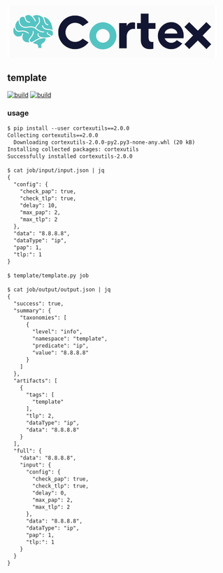 [![euler](cortex.png)](https://github.com/TheHive-Project/Cortex)

## template

[![build](https://drone.virtware.top/api/badges/ghislain-bernard/cortex-analyzer-template/status.svg?branch=master)](https://drone.virtware.top "master") [![build](https://drone.virtware.top/api/badges/ghislain-bernard/cortex-analyzer-template/status.svg?branch=develop)](https://drone.virtware.top "develop")

### usage

```console
$ pip install --user cortexutils==2.0.0
Collecting cortexutils==2.0.0
  Downloading cortexutils-2.0.0-py2.py3-none-any.whl (20 kB)
Installing collected packages: cortexutils
Successfully installed cortexutils-2.0.0

$ cat job/input/input.json | jq
{
  "config": {
    "check_pap": true,
    "check_tlp": true,
    "delay": 10,
    "max_pap": 2,
    "max_tlp": 2
  },
  "data": "8.8.8.8",
  "dataType": "ip",
  "pap": 1,
  "tlp:": 1
}

$ template/template.py job

$ cat job/output/output.json | jq
{
  "success": true,
  "summary": {
    "taxonomies": [
      {
        "level": "info",
        "namespace": "template",
        "predicate": "ip",
        "value": "8.8.8.8"
      }
    ]
  },
  "artifacts": [
    {
      "tags": [
        "template"
      ],
      "tlp": 2,
      "dataType": "ip",
      "data": "8.8.8.8"
    }
  ],
  "full": {
    "data": "8.8.8.8",
    "input": {
      "config": {
        "check_pap": true,
        "check_tlp": true,
        "delay": 0,
        "max_pap": 2,
        "max_tlp": 2
      },
      "data": "8.8.8.8",
      "dataType": "ip",
      "pap": 1,
      "tlp:": 1
    }
  }
}
```
